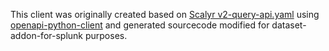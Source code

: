 This client was originally created based on [Scalyr v2-query-api.yaml](https://github.com/scalyr/scalyr/blob/master/ScalyrSite/src/resources/openapi/v2-query-api.yaml) 
using [openapi-python-client](https://pypi.org/project/openapi-python-client/) and generated sourcecode modified for dataset-addon-for-splunk purposes.
